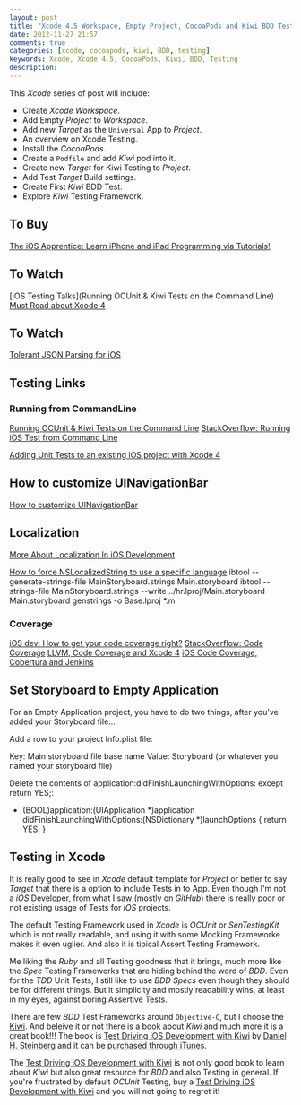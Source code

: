 ```yaml
---
layout: post
title: "Xcode 4.5 Workspace, Empty Project, CocoaPods and Kiwi BDD Test Framework Setup"
date: 2012-11-27 21:57
comments: true
categories: [xcode, cocoapods, kiwi, BDD, testing]
keywords: Xcode, Xcode 4.5, CocoaPods, Kiwi, BDD, Testing
description:
---
```


This _Xcode_ series of post will include:

 * Create _Xcode Workspace_.
 * Add Empty _Project_ to _Workspace_.
 * Add new _Target_ as the `Universal` App to _Project_.
 * An overview on Xcode Testing.
 * Install the _CocoaPods_.
 * Create a `Podfile` and add _Kiwi_ pod into it.
 * Create new _Target_ for Kiwi Testing to _Project_.
 * Add Test _Target_ Build settings.
 * Create First _Kiwi_ BDD Test.
 * Explore _Kiwi_ Testing Framework.

## To Buy

[The iOS Apprentice: Learn iPhone and iPad Programming via Tutorials!](http://www.raywenderlich.com/store/ios-apprentice)

## To Watch

[iOS Testing Talks](Running OCUnit & Kiwi Tests on the Command Line)
[Must Read about Xcode 4](http://maniacdev.com/xcode-4-tutorial-and-guide/)

## To Watch

[Tolerant JSON Parsing for iOS](http://www.stewgleadow.com/blog/2012/05/18/tolerant-json-parsing-for-ios/)

## Testing Links

### Running from CommandLine

[Running OCUnit & Kiwi Tests on the Command Line](http://www.stewgleadow.com/blog/2012/02/09/running-ocunit-and-kiwi-tests-on-the-command-line/)
[StackOverflow: Running iOS Test from Command Line](http://stackoverflow.com/questions/5403991/xcode-4-run-tests-from-the-command-line-xcodebuild/10823483#10823483)

[Adding Unit Tests to an existing iOS project with Xcode 4](http://twobitlabs.com/2011/06/adding-ocunit-to-an-existing-ios-project-with-xcode-4/)

##  How to customize UINavigationBar

[How to customize UINavigationBar](http://www.altinkonline.nl/tutorials/xcode/uinavigationbar/customizing-background-tintcolor-and-selected-image/)

## Localization

[More About Localization In iOS Development](http://www.lwxted.com/blog/2012/localization-ios-development/)

[How to force NSLocalizedString to use a specific language](http://stackoverflow.com/questions/1669645/how-to-force-nslocalizedstring-to-use-a-specific-language)
ibtool --generate-strings-file MainStoryboard.strings Main.storyboard
ibtool --strings-file MainStoryboard.strings  --write ../hr.lproj/Main.storyboard Main.storyboard
genstrings -o Base.lproj *.m

### Coverage

[iOS dev: How to get your code coverage right?](http://blog.octo.com/en/ios-development-right-code-coverage/)
[StackOverflow: Code Coverage](http://stackoverflow.com/questions/8459330/code-coverage-on-ios-using-xcode-4-2-on-lion)
[LLVM, Code Coverage and Xcode 4](http://mattrajca.com/blog/2011/08/14/llvm/)
[iOS Code Coverage, Cobertura and Jenkins](http://jonboydell.blogspot.com/2011/11/ios-code-coverage-cobertura-and-jenkins.html)

## Set Storyboard to Empty Application

For an Empty Application project, you have to do two things, after you've added your Storyboard file...

Add a row to your project Info.plist file:

Key: Main storyboard file base name
Value: Storyboard
(or whatever you named your storyboard file)

Delete the contents of application:didFinishLaunchingWithOptions: except return YES;:

- (BOOL)application:(UIApplication *)application didFinishLaunchingWithOptions:(NSDictionary *)launchOptions
{
    return YES;
}

## Testing in Xcode

It is really good to see in _Xcode_ default template for _Project_ or better to say _Target_
that there is a option to include Tests in to App. Even though I'm not a _iOS_ Developer, from
what I saw (mostly on _GitHub_) there is really poor or not existing usage of Tests for _iOS_
projects.

The default Testing Framework used in _Xcode_ is _OCUnit_ or _SenTestingKit_ which is not
really readable, and using it with some Mocking Frameworke makes it even uglier. And also
it is tipical Assert Testing Framework.

Me liking the _Ruby_ and all Testing goodness that it brings, much more like the _Spec_ Testing
Frameworks that are hiding behind the word of _BDD_. Even for the _TDD_ Unit Tests, I still like to use
_BDD Specs_ even though they should be for different things. But it simplicity and mostly
readability wins, at least in my eyes, against boring Assertive Tests.

There are few _BDD_ Test Frameworks around `Objective-C`, but I choose the [Kiwi](https://github.com/allending/Kiwi).
And beleive it or not there is a book about _Kiwi_ and much more it is a great book!!!
The book is [Test Driving iOS Development with Kiwi](http://editorscut.com/Books/001kiwi/001kiwi-details.html) by
[Daniel H. Steinberg](http://dimsumthinking.com/) and it can be
[purchased through iTunes](https://itunes.apple.com/us/book/test-driving-ios-development/id502345143?mt=11&ign-mpt=uo%3D4).

The [Test Driving iOS Development with Kiwi](http://editorscut.com/Books/001kiwi/001kiwi-details.html) is not
only good book to learn about _Kiwi_ but also great resource for _BDD_ and also Testing in general.
If you're frustrated by default _OCUnit_ Testing, buy a [Test Driving iOS Development with Kiwi](http://editorscut.com/Books/001kiwi/001kiwi-details.html) and you will not going to regret it!
